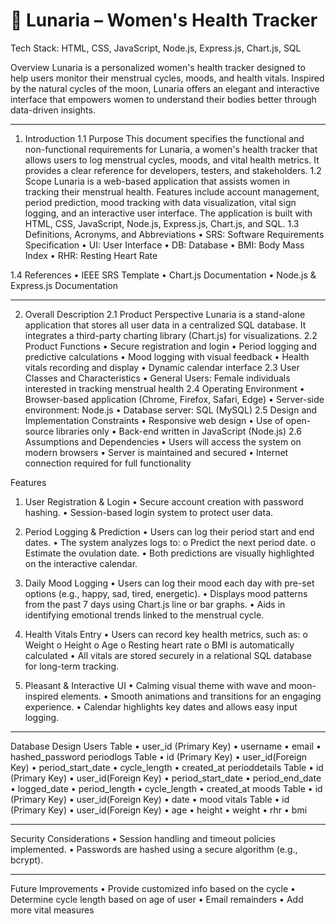 #    🌙 Lunaria – Women's Health Tracker

Tech Stack: HTML, CSS, JavaScript, Node.js, Express.js, Chart.js, SQL

Overview
Lunaria is a personalized women's health tracker designed to help users monitor their menstrual cycles, moods, and health vitals. Inspired by the natural cycles of the moon, Lunaria offers an elegant and interactive interface that empowers women to understand their bodies better through data-driven insights.
________________________________________
1. Introduction
1.1 Purpose
This document specifies the functional and non-functional requirements for Lunaria, a women's health tracker that allows users to log menstrual cycles, moods, and vital health metrics. It provides a clear reference for developers, testers, and stakeholders.
1.2 Scope
Lunaria is a web-based application that assists women in tracking their menstrual health. Features include account management, period prediction, mood tracking with data visualization, vital sign logging, and an interactive user interface. The application is built with HTML, CSS, JavaScript, Node.js, Express.js, Chart.js, and SQL.
1.3 Definitions, Acronyms, and Abbreviations
•	SRS: Software Requirements Specification
•	UI: User Interface
•	DB: Database
•	BMI: Body Mass Index
•	RHR: Resting Heart Rate

1.4 References
•	IEEE SRS Template
•	Chart.js Documentation
•	Node.js & Express.js Documentation
________________________________________
2. Overall Description
2.1 Product Perspective
Lunaria is a stand-alone application that stores all user data in a centralized SQL database. It integrates a third-party charting library (Chart.js) for visualizations.
2.2 Product Functions
•	Secure registration and login
•	Period logging and predictive calculations
•	Mood logging with visual feedback
•	Health vitals recording and display
•	Dynamic calendar interface
2.3 User Classes and Characteristics
•	General Users: Female individuals interested in tracking menstrual health
2.4 Operating Environment
•	Browser-based application (Chrome, Firefox, Safari, Edge)
•	Server-side environment: Node.js
•	Database server: SQL (MySQL)
2.5 Design and Implementation Constraints
•	Responsive web design
•	Use of open-source libraries only
•	Back-end written in JavaScript (Node.js)
2.6 Assumptions and Dependencies
•	Users will access the system on modern browsers
•	Server is maintained and secured
•	Internet connection required for full functionality

Features
1.  User Registration & Login
•	Secure account creation with password hashing.
•	Session-based login system to protect user data.

2.  Period Logging & Prediction
•	Users can log their period start and end dates.
•	The system analyzes logs to:
o	Predict the next period date.
o	Estimate the ovulation date.
•	Both predictions are visually highlighted on the interactive calendar.

3. Daily Mood Logging
•	Users can log their mood each day with pre-set options (e.g., happy, sad, tired, energetic).
•	Displays mood patterns from the past 7 days using Chart.js line or bar graphs.
•	Aids in identifying emotional trends linked to the menstrual cycle.

4. Health Vitals Entry
•	Users can record key health metrics, such as:
o	Weight
o	Height
o	Age
o	Resting heart rate
o	BMI is automatically calculated
•	All vitals are stored securely in a relational SQL database for long-term tracking.

5.  Pleasant & Interactive UI
•	Calming visual theme with wave and moon-inspired elements.
•	Smooth animations and transitions for an engaging experience.
•	Calendar highlights key dates and allows easy input logging.
________________________________________
Database Design
Users Table
•	user_id (Primary Key)
•	username
•	email
•	hashed_password
periodlogs Table
•	id (Primary Key)
•	user_id(Foreign Key)
•	period_start_date
•	cycle_length
•	created_at
perioddetails Table
•	id (Primary Key)
•	user_id(Foreign Key)
•	period_start_date
•	period_end_date
•	logged_date
•	period_length
•	cycle_length
•	created_at
moods Table
•	id (Primary Key)
•	user_id(Foreign Key)
•	date
•	mood
vitals Table
•	id (Primary Key)
•	user_id(Foreign Key)
•	age
•	height
•	weight
•	rhr
•	bmi
________________________________________
Security Considerations
•	Session handling and timeout policies implemented.
•	Passwords are hashed using a secure algorithm (e.g., bcrypt).
________________________________________
Future Improvements
•	Provide customized info based on the cycle
•	Determine cycle length based on age of user
•	Email remainders
•	Add more vital measures


